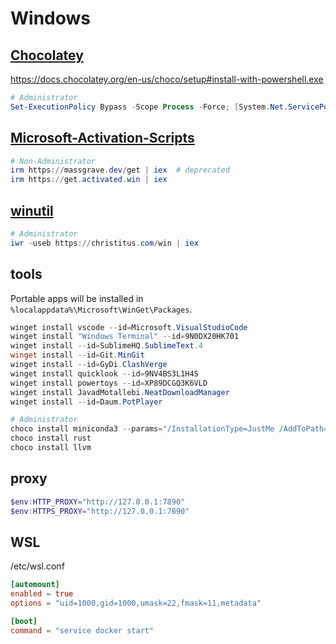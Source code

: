 # Windows

## [Chocolatey](https://github.com/chocolatey/choco)

https://docs.chocolatey.org/en-us/choco/setup#install-with-powershell.exe

```powershell
# Administrator
Set-ExecutionPolicy Bypass -Scope Process -Force; [System.Net.ServicePointManager]::SecurityProtocol = [System.Net.ServicePointManager]::SecurityProtocol -bor 3072; iex ((New-Object System.Net.WebClient).DownloadString('https://community.chocolatey.org/install.ps1'))
```

## [Microsoft-Activation-Scripts](https://github.com/massgravel/Microsoft-Activation-Scripts)

```powershell
# Non-Administrator
irm https://massgrave.dev/get | iex  # deprecated
irm https://get.activated.win | iex
```

## [winutil](https://github.com/ChrisTitusTech/winutil)

```powershell
# Administrator
iwr -useb https://christitus.com/win | iex
```

## tools

Portable apps will be installed in `%localappdata%\Microsoft\WinGet\Packages`.

```powershell
winget install vscode --id=Microsoft.VisualStudioCode
winget install "Windows Terminal" --id=9N0DX20HK701
winget install --id=SublimeHQ.SublimeText.4
winget install --id=Git.MinGit
winget install --id=GyDi.ClashVerge
winget install quicklook --id=9NV4BS3L1H4S
winget install powertoys --id=XP89DCGQ3K6VLD
winget install JavadMotallebi.NeatDownloadManager
winget install --id=Daum.PotPlayer

# Administrator
choco install miniconda3 --params="/InstallationType=JustMe /AddToPath=1 /RegisterPython=1"  # AddToPath only works for JustMe
choco install rust
choco install llvm
```

## proxy

```powershell
$env:HTTP_PROXY="http://127.0.0.1:7890"
$env:HTTPS_PROXY="http://127.0.0.1:7890"
```

## WSL

/etc/wsl.conf

```toml
[automount]
enabled = true
options = "uid=1000,gid=1000,umask=22,fmask=11,metadata"

[boot]
command = "service docker start"
```
